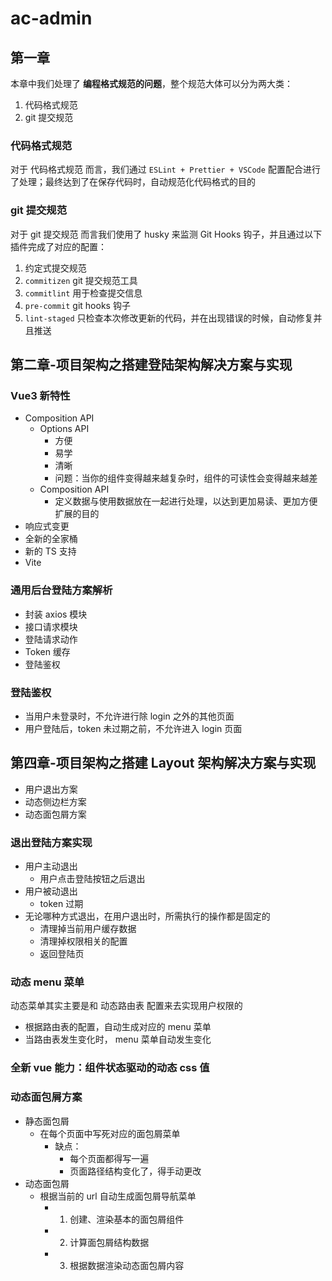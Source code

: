 # ac-admin

## 第一章

本章中我们处理了 **编程格式规范的问题**，整个规范大体可以分为两大类：

1. 代码格式规范
2. git 提交规范

### 代码格式规范

对于 代码格式规范 而言，我们通过 `ESLint + Prettier + VSCode` 配置配合进行了处理；最终达到了在保存代码时，自动规范化代码格式的目的

### git 提交规范

对于 git 提交规范 而言我们使用了 husky 来监测 Git Hooks 钩子，并且通过以下插件完成了对应的配置：

1. 约定式提交规范
2. `commitizen` git 提交规范工具
3. `commitlint` 用于检查提交信息
4. `pre-commit` git hooks 钩子
5. `lint-staged` 只检查本次修改更新的代码，并在出现错误的时候，自动修复并且推送

## 第二章-项目架构之搭建登陆架构解决方案与实现

### Vue3 新特性

- Composition API
  - Options API
    - 方便
    - 易学
    - 清晰
    - 问题：当你的组件变得越来越复杂时，组件的可读性会变得越来越差
  - Composition API
    - 定义数据与使用数据放在一起进行处理，以达到更加易读、更加方便扩展的目的
- 响应式变更
- 全新的全家桶
- 新的 TS 支持
- Vite

### 通用后台登陆方案解析

- 封装 axios 模块
- 接口请求模块
- 登陆请求动作
- Token 缓存
- 登陆鉴权

### 登陆鉴权

- 当用户未登录时，不允许进行除 login 之外的其他页面
- 用户登陆后，token 未过期之前，不允许进入 login 页面

## 第四章-项目架构之搭建 Layout 架构解决方案与实现

- 用户退出方案
- 动态侧边栏方案
- 动态面包屑方案

### 退出登陆方案实现

- 用户主动退出
  - 用户点击登陆按钮之后退出
- 用户被动退出
  - token 过期
- 无论哪种方式退出，在用户退出时，所需执行的操作都是固定的
  - 清理掉当前用户缓存数据
  - 清理掉权限相关的配置
  - 返回登陆页

### 动态 menu 菜单

动态菜单其实主要是和 动态路由表 配置来去实现用户权限的

- 根据路由表的配置，自动生成对应的 menu 菜单
- 当路由表发生变化时， menu 菜单自动发生变化

### 全新 vue 能力：组件状态驱动的动态 css 值

### 动态面包屑方案

- 静态面包屑
  - 在每个页面中写死对应的面包屑菜单
    - 缺点：
      - 每个页面都得写一遍
      - 页面路径结构变化了，得手动更改
- 动态面包屑
  - 根据当前的 url 自动生成面包屑导航菜单
    - 1. 创建、渲染基本的面包屑组件
    - 2. 计算面包屑结构数据
    - 3. 根据数据渲染动态面包屑内容
